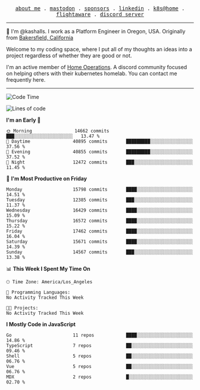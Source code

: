 <p align="center">
  <samp>
    <a href="https://jordanjones.org/">about me</a> .
    <a rel="me" href="https://mastodon.social/@kashall">mastodon</a> .
    <a href="https://github.com/sponsors/kashalls">sponsors</a> .
    <a href="https://linkedin.com/in/jordpjones">linkedin</a> .
    <a href="https://github.com/kashalls/home-cluster">k8s@home</a> .
    <a href="https://flightaware.com/adsb/stats/user/kashalls">flightaware</a> .
    <a href="https://discord.gg/V2WrCfqba9">discord server</a>
  </samp>
</p>

----------------------------------------------------------------

:wave: I'm @kashalls. I work as a Platform Engineer in Oregon, USA. Originally from [Bakersfield, California](https://maps.app.goo.gl/QQMtywTWghpXB6Tu6)

Welcome to my coding space, where I put all of my thoughts an ideas into a project regardless of whether they are good or not.

I'm an active member of [Home Operations](https://discord.gg/home-operations). A discord community focused on helping others with their kubernetes homelab. You can contact me frequently here.

----------------------------------------------------------------
<!--START_SECTION:waka-->
![Code Time](http://img.shields.io/badge/Code%20Time-2%2C484%20hrs%2039%20mins-blue)

![Lines of code](https://img.shields.io/badge/From%20Hello%20World%20I%27ve%20Written-11.3%20million%20lines%20of%20code-blue)

**I'm an Early 🐤** 

```text
🌞 Morning                14662 commits       ███░░░░░░░░░░░░░░░░░░░░░░   13.47 % 
🌆 Daytime                40895 commits       █████████░░░░░░░░░░░░░░░░   37.56 % 
🌃 Evening                40855 commits       █████████░░░░░░░░░░░░░░░░   37.52 % 
🌙 Night                  12472 commits       ███░░░░░░░░░░░░░░░░░░░░░░   11.45 % 
```
📅 **I'm Most Productive on Friday** 

```text
Monday                   15798 commits       ████░░░░░░░░░░░░░░░░░░░░░   14.51 % 
Tuesday                  12385 commits       ███░░░░░░░░░░░░░░░░░░░░░░   11.37 % 
Wednesday                16429 commits       ████░░░░░░░░░░░░░░░░░░░░░   15.09 % 
Thursday                 16572 commits       ████░░░░░░░░░░░░░░░░░░░░░   15.22 % 
Friday                   17462 commits       ████░░░░░░░░░░░░░░░░░░░░░   16.04 % 
Saturday                 15671 commits       ████░░░░░░░░░░░░░░░░░░░░░   14.39 % 
Sunday                   14567 commits       ███░░░░░░░░░░░░░░░░░░░░░░   13.38 % 
```


📊 **This Week I Spent My Time On** 

```text
🕑︎ Time Zone: America/Los_Angeles

💬 Programming Languages: 
No Activity Tracked This Week

🐱‍💻 Projects: 
No Activity Tracked This Week
```

**I Mostly Code in JavaScript** 

```text
Go                       11 repos            ████░░░░░░░░░░░░░░░░░░░░░   14.86 % 
TypeScript               7 repos             ██░░░░░░░░░░░░░░░░░░░░░░░   09.46 % 
Shell                    5 repos             ██░░░░░░░░░░░░░░░░░░░░░░░   06.76 % 
Vue                      5 repos             ██░░░░░░░░░░░░░░░░░░░░░░░   06.76 % 
MDX                      2 repos             █░░░░░░░░░░░░░░░░░░░░░░░░   02.70 % 
```




<!--END_SECTION:waka-->
